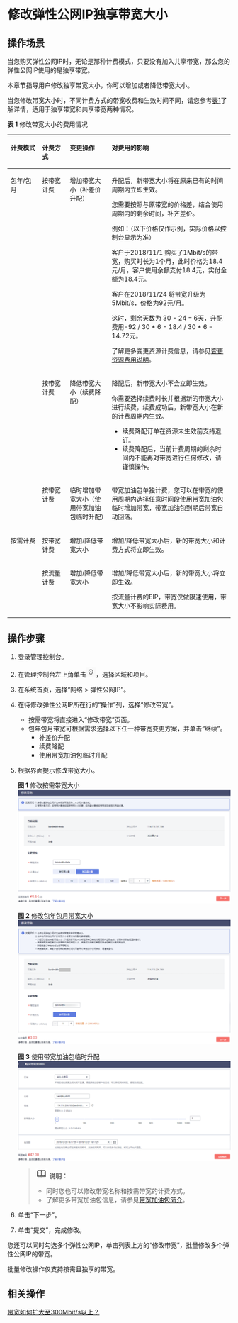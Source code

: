 # 修改弹性公网IP独享带宽大小<a name="eip_0012"></a>

## 操作场景<a name="section242619435115"></a>

当您购买弹性公网IP时，无论是那种计费模式，只要没有加入共享带宽，那么您的弹性公网IP使用的是独享带宽。

本章节指导用户修改独享带宽大小，你可以增加或者降低带宽大小。

当您修改带宽大小时，不同计费方式的带宽收费和生效时间不同，请您参考[表1](#zh-cn_topic_0000001240837046_zh-cn_topic_0118498819_table117061129519)了解详情，适用于独享带宽和共享带宽两种情况。

**表 1**  修改带宽大小的费用情况

<a name="zh-cn_topic_0000001240837046_zh-cn_topic_0118498819_table117061129519"></a>
<table><thead align="left"><tr id="zh-cn_topic_0000001240837046_eip_0012_zh-cn_topic_0118498819_row2070710212517"><th class="cellrowborder" valign="top" width="14.12141214121412%" id="mcps1.2.5.1.1"><p id="zh-cn_topic_0000001240837046_p192751613174111"><a name="zh-cn_topic_0000001240837046_p192751613174111"></a><a name="zh-cn_topic_0000001240837046_p192751613174111"></a>计费模式</p>
</th>
<th class="cellrowborder" valign="top" width="12.461246124612462%" id="mcps1.2.5.1.2"><p id="zh-cn_topic_0000001240837046_p72751213104111"><a name="zh-cn_topic_0000001240837046_p72751213104111"></a><a name="zh-cn_topic_0000001240837046_p72751213104111"></a>计费方式</p>
</th>
<th class="cellrowborder" valign="top" width="18.771877187718772%" id="mcps1.2.5.1.3"><p id="zh-cn_topic_0000001240837046_eip_0012_zh-cn_topic_0118498819_p13707142550"><a name="zh-cn_topic_0000001240837046_eip_0012_zh-cn_topic_0118498819_p13707142550"></a><a name="zh-cn_topic_0000001240837046_eip_0012_zh-cn_topic_0118498819_p13707142550"></a>变更操作</p>
</th>
<th class="cellrowborder" valign="top" width="54.64546454645465%" id="mcps1.2.5.1.4"><p id="zh-cn_topic_0000001240837046_eip_0012_zh-cn_topic_0118498819_p1170715212514"><a name="zh-cn_topic_0000001240837046_eip_0012_zh-cn_topic_0118498819_p1170715212514"></a><a name="zh-cn_topic_0000001240837046_eip_0012_zh-cn_topic_0118498819_p1170715212514"></a>对费用的影响</p>
</th>
</tr>
</thead>
<tbody><tr id="zh-cn_topic_0000001240837046_row599095714407"><td class="cellrowborder" rowspan="3" valign="top" width="14.12141214121412%" headers="mcps1.2.5.1.1 "><p id="zh-cn_topic_0000001240837046_p42751813174114"><a name="zh-cn_topic_0000001240837046_p42751813174114"></a><a name="zh-cn_topic_0000001240837046_p42751813174114"></a>包年/包月</p>
</td>
<td class="cellrowborder" valign="top" width="12.461246124612462%" headers="mcps1.2.5.1.2 "><p id="zh-cn_topic_0000001240837046_p1227591314412"><a name="zh-cn_topic_0000001240837046_p1227591314412"></a><a name="zh-cn_topic_0000001240837046_p1227591314412"></a>按带宽计费</p>
</td>
<td class="cellrowborder" valign="top" width="18.771877187718772%" headers="mcps1.2.5.1.3 "><p id="zh-cn_topic_0000001240837046_eip_0012_zh-cn_topic_0118498819_p37072027518"><a name="zh-cn_topic_0000001240837046_eip_0012_zh-cn_topic_0118498819_p37072027518"></a><a name="zh-cn_topic_0000001240837046_eip_0012_zh-cn_topic_0118498819_p37072027518"></a>增加带宽大小（补差价升配）</p>
</td>
<td class="cellrowborder" valign="top" width="54.64546454645465%" headers="mcps1.2.5.1.4 "><p id="zh-cn_topic_0000001240837046_p137921136204510"><a name="zh-cn_topic_0000001240837046_p137921136204510"></a><a name="zh-cn_topic_0000001240837046_p137921136204510"></a>升配后，新带宽大小将在原来已有的时间周期内立即生效。</p>
<p id="zh-cn_topic_0000001240837046_eip_0012_zh-cn_topic_0118498819_p767918917713"><a name="zh-cn_topic_0000001240837046_eip_0012_zh-cn_topic_0118498819_p767918917713"></a><a name="zh-cn_topic_0000001240837046_eip_0012_zh-cn_topic_0118498819_p767918917713"></a>您需要按照与原带宽的价格差，结合使用周期内的剩余时间，补齐差价。</p>
<p id="zh-cn_topic_0000001240837046_eip_0012_p86671154121414"><a name="zh-cn_topic_0000001240837046_eip_0012_p86671154121414"></a><a name="zh-cn_topic_0000001240837046_eip_0012_p86671154121414"></a>例如：（以下价格仅作示例，实际价格以控制台显示为准）</p>
<p id="zh-cn_topic_0000001240837046_eip_0012_p12682927111510"><a name="zh-cn_topic_0000001240837046_eip_0012_p12682927111510"></a><a name="zh-cn_topic_0000001240837046_eip_0012_p12682927111510"></a>客户于2018/11/1 购买了1Mbit/s的带宽，购买时长为1个月，此时价格为18.4元/月，客户使用余额支付18.4元，实付金额为18.4元。</p>
<p id="zh-cn_topic_0000001240837046_eip_0012_p4682827141512"><a name="zh-cn_topic_0000001240837046_eip_0012_p4682827141512"></a><a name="zh-cn_topic_0000001240837046_eip_0012_p4682827141512"></a>客户在2018/11/24 将带宽升级为5Mbit/s，价格为92元/月。</p>
<p id="zh-cn_topic_0000001240837046_eip_0012_p2682327141516"><a name="zh-cn_topic_0000001240837046_eip_0012_p2682327141516"></a><a name="zh-cn_topic_0000001240837046_eip_0012_p2682327141516"></a>这时，剩余天数为 30 - 24 = 6天，升配费用=92 / 30 * 6 - 18.4 / 30 * 6 = 14.72元。</p>
<p id="zh-cn_topic_0000001240837046_eip_0012_p9529133320254"><a name="zh-cn_topic_0000001240837046_eip_0012_p9529133320254"></a><a name="zh-cn_topic_0000001240837046_eip_0012_p9529133320254"></a>了解更多变更资源计费信息，请参见<a href="https://support.huaweicloud.com/usermanual-billing/renewals_topic_60000001.html" target="_blank" rel="noopener noreferrer">变更资源费用说明</a>。</p>
</td>
</tr>
<tr id="zh-cn_topic_0000001240837046_row1797215914408"><td class="cellrowborder" valign="top" headers="mcps1.2.5.1.1 "><p id="zh-cn_topic_0000001240837046_p1782175895717"><a name="zh-cn_topic_0000001240837046_p1782175895717"></a><a name="zh-cn_topic_0000001240837046_p1782175895717"></a>按带宽计费</p>
</td>
<td class="cellrowborder" valign="top" headers="mcps1.2.5.1.2 "><p id="zh-cn_topic_0000001240837046_eip_0012_zh-cn_topic_0118498819_p661712881111"><a name="zh-cn_topic_0000001240837046_eip_0012_zh-cn_topic_0118498819_p661712881111"></a><a name="zh-cn_topic_0000001240837046_eip_0012_zh-cn_topic_0118498819_p661712881111"></a>降低带宽大小（续费降配）</p>
</td>
<td class="cellrowborder" valign="top" headers="mcps1.2.5.1.3 "><p id="zh-cn_topic_0000001240837046_p3299102165312"><a name="zh-cn_topic_0000001240837046_p3299102165312"></a><a name="zh-cn_topic_0000001240837046_p3299102165312"></a>降配后，新带宽大小不会立即生效。</p>
<div class="p" id="zh-cn_topic_0000001240837046_eip_0012_zh-cn_topic_0118498819_p186171228151117"><a name="zh-cn_topic_0000001240837046_eip_0012_zh-cn_topic_0118498819_p186171228151117"></a><a name="zh-cn_topic_0000001240837046_eip_0012_zh-cn_topic_0118498819_p186171228151117"></a>你需要选择续费时长并根据新的带宽大小进行续费，续费成功后，新带宽大小在新的计费周期内生效。<a name="zh-cn_topic_0000001240837046_eip_0012_zh-cn_topic_0118498819_ul178551434171416"></a><a name="zh-cn_topic_0000001240837046_eip_0012_zh-cn_topic_0118498819_ul178551434171416"></a><ul id="zh-cn_topic_0000001240837046_eip_0012_zh-cn_topic_0118498819_ul178551434171416"><li>续费降配订单在资源未生效前支持退订。</li><li>续费降配后，当前计费周期的剩余时间内不能再对带宽进行任何修改，请谨慎操作。</li></ul>
</div>
</td>
</tr>
<tr id="zh-cn_topic_0000001240837046_row173115585423"><td class="cellrowborder" valign="top" headers="mcps1.2.5.1.1 "><p id="zh-cn_topic_0000001240837046_p4831958195714"><a name="zh-cn_topic_0000001240837046_p4831958195714"></a><a name="zh-cn_topic_0000001240837046_p4831958195714"></a>按带宽计费</p>
</td>
<td class="cellrowborder" valign="top" headers="mcps1.2.5.1.2 "><p id="zh-cn_topic_0000001240837046_p2311145811424"><a name="zh-cn_topic_0000001240837046_p2311145811424"></a><a name="zh-cn_topic_0000001240837046_p2311145811424"></a>临时增加带宽大小（使用带宽加油包临时升配）</p>
</td>
<td class="cellrowborder" valign="top" headers="mcps1.2.5.1.3 "><p id="zh-cn_topic_0000001240837046_p47671371431"><a name="zh-cn_topic_0000001240837046_p47671371431"></a><a name="zh-cn_topic_0000001240837046_p47671371431"></a>带宽加油包单独计费，您可以在带宽的使用周期内选择任意时间段使用带宽加油包临时增加带宽，带宽加油包到期后带宽自动回落。</p>
</td>
</tr>
<tr id="zh-cn_topic_0000001240837046_eip_0012_row129737166211"><td class="cellrowborder" rowspan="2" valign="top" width="14.12141214121412%" headers="mcps1.2.5.1.1 "><p id="zh-cn_topic_0000001240837046_eip_0012_p29731716727"><a name="zh-cn_topic_0000001240837046_eip_0012_p29731716727"></a><a name="zh-cn_topic_0000001240837046_eip_0012_p29731716727"></a>按需计费</p>
</td>
<td class="cellrowborder" valign="top" width="12.461246124612462%" headers="mcps1.2.5.1.2 "><p id="zh-cn_topic_0000001240837046_p155655310417"><a name="zh-cn_topic_0000001240837046_p155655310417"></a><a name="zh-cn_topic_0000001240837046_p155655310417"></a>按带宽计费</p>
</td>
<td class="cellrowborder" valign="top" width="18.771877187718772%" headers="mcps1.2.5.1.3 "><p id="zh-cn_topic_0000001240837046_eip_0012_p103945561024"><a name="zh-cn_topic_0000001240837046_eip_0012_p103945561024"></a><a name="zh-cn_topic_0000001240837046_eip_0012_p103945561024"></a>增加/降低带宽大小</p>
</td>
<td class="cellrowborder" valign="top" width="54.64546454645465%" headers="mcps1.2.5.1.4 "><p id="zh-cn_topic_0000001240837046_eip_0012_p99732163210"><a name="zh-cn_topic_0000001240837046_eip_0012_p99732163210"></a><a name="zh-cn_topic_0000001240837046_eip_0012_p99732163210"></a>增加/降低带宽大小后，新的带宽大小和计费方式将立即生效。</p>
</td>
</tr>
<tr id="zh-cn_topic_0000001240837046_eip_0012_zh-cn_topic_0118498819_row6707727518"><td class="cellrowborder" valign="top" headers="mcps1.2.5.1.1 "><p id="zh-cn_topic_0000001240837046_p1956503134119"><a name="zh-cn_topic_0000001240837046_p1956503134119"></a><a name="zh-cn_topic_0000001240837046_p1956503134119"></a>按流量计费</p>
</td>
<td class="cellrowborder" valign="top" headers="mcps1.2.5.1.2 "><p id="zh-cn_topic_0000001240837046_p58721747174214"><a name="zh-cn_topic_0000001240837046_p58721747174214"></a><a name="zh-cn_topic_0000001240837046_p58721747174214"></a>增加/降低带宽大小</p>
</td>
<td class="cellrowborder" valign="top" headers="mcps1.2.5.1.3 "><p id="zh-cn_topic_0000001240837046_p1965713187107"><a name="zh-cn_topic_0000001240837046_p1965713187107"></a><a name="zh-cn_topic_0000001240837046_p1965713187107"></a>增加/降低带宽大小后，新的带宽大小将立即生效。</p>
<p id="zh-cn_topic_0000001240837046_p82981749691"><a name="zh-cn_topic_0000001240837046_p82981749691"></a><a name="zh-cn_topic_0000001240837046_p82981749691"></a>按流量计费的EIP，带宽仅做限速使用，带宽大小不影响实际费用。</p>
</td>
</tr>
</tbody>
</table>

## 操作步骤<a name="section1671903618"></a>

1.  登录管理控制台。
2.  在管理控制台左上角单击![](figures/icon-region.png)，选择区域和项目。
3.  在系统首页，选择“网络 \> 弹性公网IP”。
4.  在待修改弹性公网IP所在行的“操作”列，选择“修改带宽”。
    -   按需带宽将直接进入“修改带宽”页面。
    -   包年包月带宽可根据需求选择以下任一种带宽变更方案，并单击“继续”。
        -   补差价升配
        -   续费降配
        -   使用带宽加油包临时升配

5.  根据界面提示修改带宽大小。

    **图 1**  修改按需带宽大小<a name="fig7593194953617"></a>  
    ![](figures/修改按需带宽大小.png "修改按需带宽大小")

    **图 2**  修改包年包月带宽大小<a name="fig15937494364"></a>  
    ![](figures/修改包年包月带宽大小.png "修改包年包月带宽大小")

    **图 3**  使用带宽加油包临时升配<a name="fig47148351491"></a>  
    ![](figures/使用带宽加油包临时升配.png "使用带宽加油包临时升配")

    >![](public_sys-resources/icon-note.gif) **说明：** 
    >-   同时您也可以修改带宽名称和按需带宽的计费方式。
    >-   了解更多带宽加油包信息，请参见[带宽加油包简介](带宽加油包简介.md)。

6.  单击“下一步”。
7.  单击“提交”，完成修改。

您还可以同时勾选多个弹性公网IP，单击列表上方的“修改带宽”，批量修改多个弹性公网IP的带宽。

批量修改操作仅支持按需且独享的带宽。

## 相关操作<a name="section1977435911912"></a>

[带宽如何扩大至300Mbit/s以上？](https://support.huaweicloud.com/eip_faq/faq_bandwidth_0015.html)

